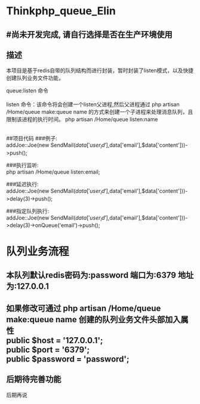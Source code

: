 Thinkphp_queue_Elin
====
#尚未开发完成, 请自行选择是否在生产环境使用<br>
<br>
描述
----
本项目是基于redis自带的队列结构而进行封装，暂时封装了listen模式，以及快捷创建队列业务文件功能，<br>

queue:listen 命令<br>
<br>
listen 命令：该命令将会创建一个listen父进程,然后父进程通过 php artisan /Home/queue make:queue name 的方式来创建一个子进程来处理消息队列，且限制该进程的执行时间。 php artisan /Home/queue listen:name
<br>
<br>

##项目代码
###例子:<br>
addJoe::Joe(new SendMail($data['user_id'],$data['email'],$data['content']))->push();<br>

###执行监听:<br>
php artisan /Home/queue listen:email;<br>

###延迟执行:<br>
addJoe::Joe(new SendMail($data['user_id'],$data['email'],$data['content']))->delay(3)->push();<br>

###指定队列执行:<br>
addJoe::Joe(new SendMail($data['user_id'],$data['email'],$data['content']))->delay(3)->onQueue('email')->push();<br>


队列业务流程
=====
本队列默认redis密码为:password 端口为:6379 地址为:127.0.0.1
----
如果修改可通过 php artisan /Home/queue make:queue name 创建的队列业务文件头部加入属性<br>
public $host = '127.0.0.1';<br>
public $port = '6379';<br>
public $password = 'password';<br>
<br>
后期待完善功能
------
后期再说
